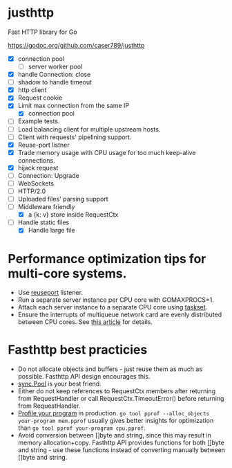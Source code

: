 # justhttp

Fast HTTP library for Go

https://godoc.org/github.com/caser789/justhttp
- [x] connection pool
    - [ ] server worker pool
- [x] handle Connection: close
- [ ] shadow to handle timeout
- [x] http client
- [x] Request cookie
- [x] Limit max connection from the same IP
    - [x] connection pool
- [ ] Example tests.
- [ ] Load balancing client for multiple upstream hosts.
- [ ] Client with requests' pipelining support.
- [x] Reuse-port listner
- [x] Trade memory usage with CPU usage for too much keep-alive connections.
- [x] hijack request
- [ ] Connection: Upgrade
- [ ] WebSockets
- [ ] HTTP/2.0
- [ ] Uploaded files' parsing support
- [ ] Middleware friendly
    - [x] a {k: v} store inside RequestCtx
- [ ] Handle static files
    - [x] Handle large file

# Performance optimization tips for multi-core systems.

* Use [reuseport](https://godoc.org/github.com/valyala/fasthttp/reuseport) listener.
* Run a separate server instance per CPU core with GOMAXPROCS=1.
* Attach each server instance to a separate CPU core using [taskset](http://linux.die.net/man/1/taskset).
* Ensure the interrupts of multiqueue network card are evenly distributed between CPU cores. See [this article](https://blog.cloudflare.com/how-to-achieve-low-latency/) for details.

# Fasthttp best practicies

* Do not allocate objects and buffers - just reuse them as much as possible.
  Fasthttp API design encourages this.
* [sync.Pool](https://golang.org/pkg/sync/#Pool) is your best friend.
* Either do not keep references to RequestCtx members after returning
  from RequestHandler or call RequestCtx.TimeoutError() before returning
  from RequestHandler.
* [Profile your program](http://blog.golang.org/profiling-go-programs)
  in production.
  `go tool pprof --alloc_objects your-program mem.pprof` usually gives better
  insights for optimization than `go tool pprof your-program cpu.pprof`.
* Avoid conversion between []byte and string, since this may result in memory
  allocation+copy. Fasthttp API provides functions for both []byte and string -
  use these functions instead of converting manually between []byte and string.
